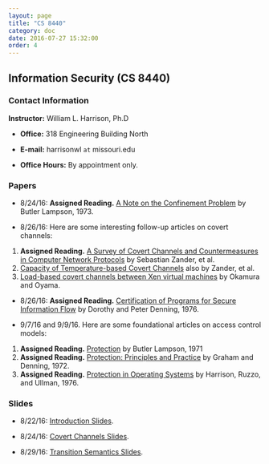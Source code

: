 ```yaml
---
layout: page
title: "CS 8440"
category: doc
date: 2016-07-27 15:32:00
order: 4
---
```


## Information Security (CS 8440)


### Contact Information

__Instructor:__ William L. Harrison, Ph.D

* __Office:__ 318 Engineering Building North

* __E-mail:__ harrisonwl `at` missouri.edu

* __Office Hours:__ By appointment only.

### Papers

* 8/24/16: __Assigned Reading.__ <a href="https://harrisonwl.github.io/assets/courses/infosec/fall2016/reading/lampson73note.pdf">A Note on the Confinement Problem</a> by Butler Lampson, 1973.

* 8/26/16: Here are some interesting follow-up articles on covert channels:
1. __Assigned Reading.__ <a href = "http://ieeexplore.ieee.org/stamp/stamp.jsp?arnumber=4317620">A Survey of Covert Channels and Countermeasures in Computer Network Protocols</a> by Sebastian Zander, et al.
2. <a href = "https://www.researchgate.net/publication/228645264_Capacity_of_Temperature-Based_Covert_Channels">Capacity of Temperature-based Covert Channels</a> also by Zander, et al.
3. <a href = "http://dl.acm.org/citation.cfm?id=1774088.1774125&coll=portal&dl=GUIDE&type=series&idx=SERIES179&part=series&WantType=Proceedings&title=SAC">Load-based covert channels between Xen virtual machines</a> by Okamura and Oyama.


* 8/26/16: __Assigned Reading.__ <a href="https://harrisonwl.github.io/assets/courses/infosec/fall2016/reading/denning.pdf">Certification of Programs for Secure Information Flow</a> by Dorothy and Peter Denning, 1976.

* 9/7/16 and 9/9/16. Here are some foundational articles on access control models:
1. __Assigned Reading.__ <a href = "https://harrisonwl.github.io/assets/courses/infosec/fall2016/reading/Lampson71.pdf">Protection</a> by Butler Lampson, 1971
2. __Assigned Reading.__ <a href = "https://harrisonwl.github.io/assets/courses/infosec/fall2016/reading/GrahamDenning72.pdf">Protection: Principles and Practice</a> by Graham and Denning, 1972.
3. __Assigned Reading.__ <a href = "https://harrisonwl.github.io/assets/courses/infosec/fall2016/reading/harrison-ruzzo-ullman.pdf">Protection in Operating Systems</a> by Harrison, Ruzzo, and Ullman, 1976.


### Slides

* 8/22/16:  <a href="https://harrisonwl.github.io/assets/courses/infosec/fall2016/slides/Introduction.pptx">Introduction Slides</a>.

* 8/24/16:  <a href="https://harrisonwl.github.io/assets/courses/infosec/fall2016/slides/CovertChannels.pptx">Covert Channels Slides</a>.

* 8/29/16:  <a href="https://harrisonwl.github.io/assets/courses/infosec/fall2016/slides/TransitionSemantics.pdf">Transition Semantics Slides</a>.


